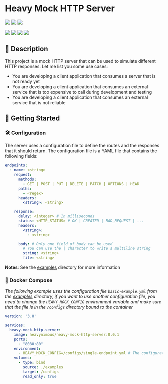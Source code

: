 # Heavy Mock HTTP Server

![](https://img.shields.io/badge/Status-Under%20Development-red)
![](https://img.shields.io/badge/Version-0.0.1-blue)
[![](https://img.shields.io/badge/License-GPL--3.0-blue)](./LICENSE.md)

![](https://img.shields.io/badge/Docker-1D63ED?logo=Docker)
![](https://img.shields.io/badge/SpringBoot-v3.3.0-6DB33F?logo=Spring)
![](https://img.shields.io/badge/Spring-v6.1.6-6DB33F?logo=Spring)
![](https://img.shields.io/badge/Java-v21.0.3-007396?logo=Oracle)

## 📝 Description

This project is a mock HTTP server that can be used to simulate different HTTP responses. Let me list you some use
cases:

* You are developing a client application that consumes a server that is not ready yet
* You are developing a client application that consumes an external service that is too expensive to call during
  development and testing
* You are developing a client application that consumes an external service that is not reliable

## 🚀 Getting Started

### 🛠️ Configuration

The server uses a configuration file to define the routes and the responses that it should return. The configuration
file is a YAML file that contains the following fields:

```yaml
endpoints:
  - name: <string>
    request:
      methods:
        - GET | POST | PUT | DELETE | PATCH | OPTIONS | HEAD
      paths:
        - <regex>
      headers:
        <string>: <string>

    response:
      delay: <integer> # In milliseconds
      status: <HTTP_STATUS> # OK | CREATED | BAD_REQUEST | ...
      headers:
        <string>:
          - <string>

      body: # Only one field of body can be used
        # You can use the | character to write a multiline string
        string: <string>
        file: <string>
```

**Notes**: See the [examples](./examples) directory for more information

### 🐳 Docker Compose

*The following example uses the configuration file `basic-example.yml` from the [examples](./examples) directory,
if you want to use another configuration file, you need to change the `HEAVY_MOCK_CONFIG` environment variable
and make sure that the file is in the `/configs` directory bound to the container*

```yaml
version: '3.8'

services:
  heavy-mock-http-server:
    image: heavynimbus/heavy-mock-http-server:0.0.1
    ports:
      - "8080:80"
    environment:
      - HEAVY_MOCK_CONFIG=/configs/single-endpoint.yml # The configuration file that the server should use
    volumes:
      - type: bind
        source: ./examples
        target: /configs
        read_only: true
```
